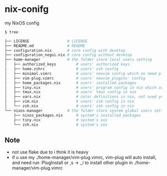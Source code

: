 # nix-conifg
my NixOS config

```bash
$ tree

├── LICENSE                 # LICENSE
├── README.md               # README
├── configuration.nix       # core config with desktop
├── configuration_nogui.nix # core config without desktop
├── home-manager            # the folder store local users setting
│   ├── authorized_keys         # users' authorized keys
│   ├── home.zshrc              # users' zsh config
│   ├── minimal.vimrc           # users' neovim config which no need plugin
│   ├── vim-plug.vimrc          # users' neovim plugins' config
│   ├── home_packages.nix       # users' installed packages
│   ├── tiny.nix                # users' program config in nix which are quite small
│   ├── tmux.nix                # users' tmux config in nix
│   ├── vars.nix                # color definitions in nix, not used yet
│   ├── vim.nix                 # users' vim config in nix
│   └── zsh.nix                 # users' zsh config in nix
└── nixos-manager           # the folder store system global users setting
    ├── nixos_packages.nix      # system's installed packages
    ├── tiny.nix                # system's xxx
    └── zsh.nix                 # system's xxx
```

## Note

- not use flake due to i think it is heavy
- if u use my ./home-manager/vim-plug.vimrc, vim-plug will auto install, and need run :PlugInstall or ,s -> ,,i to install other plugin in ./home-manager/vim-plug.vimrc
